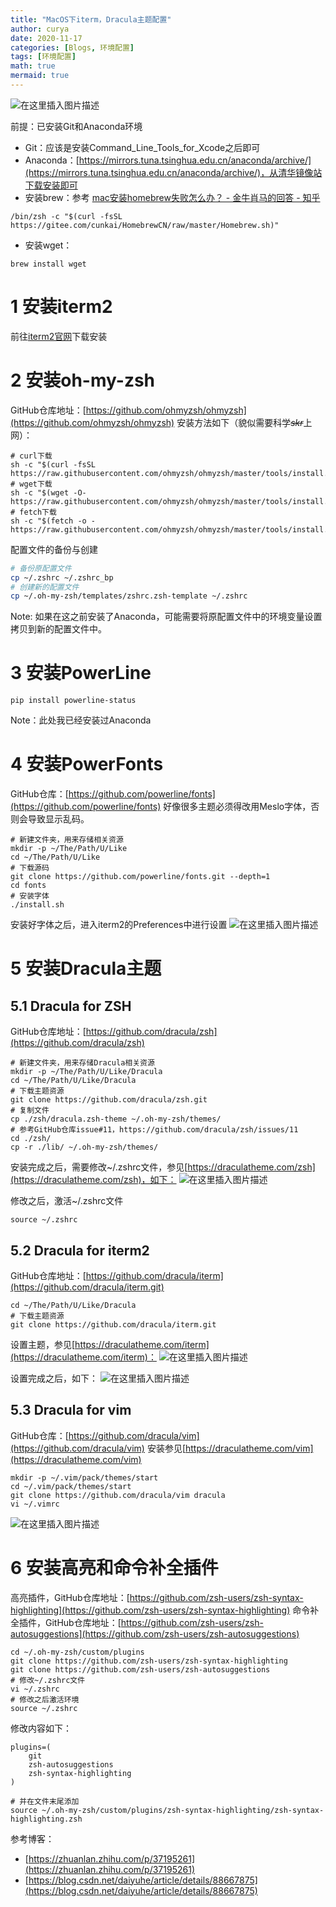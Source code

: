 ```yaml
---
title: "MacOS下iterm，Dracula主题配置"
author: curya
date: 2020-11-17
categories: [Blogs, 环境配置]
tags: [环境配置]
math: true
mermaid: true
---
```


![在这里插入图片描述](https://img-blog.csdnimg.cn/3ae84a30e5f84f7b834ca6674512b358.png?x-oss-process=image/watermark,type_d3F5LXplbmhlaQ,shadow_50,text_Q1NETiBAQ3VyeWE=,size_20,color_FFFFFF,t_70,g_se,x_16)


前提：已安装Git和Anaconda环境
- Git：应该是安装Command_Line_Tools_for_Xcode之后即可
- Anaconda：[https://mirrors.tuna.tsinghua.edu.cn/anaconda/archive/](https://mirrors.tuna.tsinghua.edu.cn/anaconda/archive/)，从清华镜像站下载安装即可
- 安装brew：参考 [mac安装homebrew失败怎么办？ - 金牛肖马的回答 - 知乎](https://www.zhihu.com/question/35928898/answer/133380744)
```shell
/bin/zsh -c "$(curl -fsSL https://gitee.com/cunkai/HomebrewCN/raw/master/Homebrew.sh)"
```

- 安装wget：
```shell
brew install wget
```

# 1 安装iterm2
前往[iterm2官网](https://iterm2.com/)下载安装

# 2 安装oh-my-zsh
GitHub仓库地址：[https://github.com/ohmyzsh/ohmyzsh](https://github.com/ohmyzsh/ohmyzsh)
安装方法如下（貌似需要科学~~_skr_~~上网）：
```shell
# curl下载
sh -c "$(curl -fsSL https://raw.githubusercontent.com/ohmyzsh/ohmyzsh/master/tools/install.sh)"
# wget下载
sh -c "$(wget -O- https://raw.githubusercontent.com/ohmyzsh/ohmyzsh/master/tools/install.sh)"
# fetch下载
sh -c "$(fetch -o - https://raw.githubusercontent.com/ohmyzsh/ohmyzsh/master/tools/install.sh)"
```
配置文件的备份与创建
```bash
# 备份原配置文件
cp ~/.zshrc ~/.zshrc_bp
# 创建新的配置文件
cp ~/.oh-my-zsh/templates/zshrc.zsh-template ~/.zshrc
```
Note: 如果在这之前安装了Anaconda，可能需要将原配置文件中的环境变量设置拷贝到新的配置文件中。

# 3 安装PowerLine
```shell
pip install powerline-status
```
Note：此处我已经安装过Anaconda

# 4 安装PowerFonts
GitHub仓库：[https://github.com/powerline/fonts](https://github.com/powerline/fonts)
好像很多主题必须得改用Meslo字体，否则会导致显示乱码。
```shell
# 新建文件夹，用来存储相关资源
mkdir -p ~/The/Path/U/Like
cd ~/The/Path/U/Like
# 下载源码
git clone https://github.com/powerline/fonts.git --depth=1
cd fonts
# 安装字体
./install.sh
```
安装好字体之后，进入iterm2的Preferences中进行设置
![在这里插入图片描述](https://img-blog.csdnimg.cn/0d3be187c8474c8bbb18dd544edc91c4.png?x-oss-process=image/watermark,type_d3F5LXplbmhlaQ,shadow_50,text_Q1NETiBAQ3VyeWE=,size_20,color_FFFFFF,t_70,g_se,x_16)

# 5 安装Dracula主题
## 5.1 Dracula for ZSH
GitHub仓库地址：[https://github.com/dracula/zsh](https://github.com/dracula/zsh)
```shell
# 新建文件夹，用来存储Dracula相关资源
mkdir -p ~/The/Path/U/Like/Dracula
cd ~/The/Path/U/Like/Dracula
# 下载主题资源
git clone https://github.com/dracula/zsh.git
# 复制文件
cp ./zsh/dracula.zsh-theme ~/.oh-my-zsh/themes/
# 参考GitHub仓库issue#11，https://github.com/dracula/zsh/issues/11
cd ./zsh/
cp -r ./lib/ ~/.oh-my-zsh/themes/
```
安装完成之后，需要修改~/.zshrc文件，参见[https://draculatheme.com/zsh](https://draculatheme.com/zsh)，如下：
![在这里插入图片描述](https://img-blog.csdnimg.cn/766e01f5e3d6402a8319cf58cc6485f3.png?x-oss-process=image/watermark,type_d3F5LXplbmhlaQ,shadow_50,text_Q1NETiBAQ3VyeWE=,size_20,color_FFFFFF,t_70,g_se,x_16)

修改之后，激活~/.zshrc文件
```shell
source ~/.zshrc
```

## 5.2 Dracula for iterm2
GitHub仓库地址：[https://github.com/dracula/iterm](https://github.com/dracula/iterm.git)

```shell
cd ~/The/Path/U/Like/Dracula
# 下载主题资源
git clone https://github.com/dracula/iterm.git
```
设置主题，参见[https://draculatheme.com/iterm](https://draculatheme.com/iterm)：
![在这里插入图片描述](https://img-blog.csdnimg.cn/e4d2a2ee07294f379cc7b3d8537f5739.png?x-oss-process=image/watermark,type_d3F5LXplbmhlaQ,shadow_50,text_Q1NETiBAQ3VyeWE=,size_20,color_FFFFFF,t_70,g_se,x_16)

设置完成之后，如下：
![在这里插入图片描述](https://img-blog.csdnimg.cn/6557bc967b954bd1852e339dd72e8ee6.png?x-oss-process=image/watermark,type_d3F5LXplbmhlaQ,shadow_50,text_Q1NETiBAQ3VyeWE=,size_20,color_FFFFFF,t_70,g_se,x_16)

## 5.3 Dracula for vim
GitHub仓库：[https://github.com/dracula/vim](https://github.com/dracula/vim)
安装参见[https://draculatheme.com/vim](https://draculatheme.com/vim)
```shell
mkdir -p ~/.vim/pack/themes/start
cd ~/.vim/pack/themes/start
git clone https://github.com/dracula/vim dracula
vi ~/.vimrc
```
![在这里插入图片描述](https://img-blog.csdnimg.cn/95710e448b454691939ea74d574c1493.png?x-oss-process=image/watermark,type_d3F5LXplbmhlaQ,shadow_50,text_Q1NETiBAQ3VyeWE=,size_20,color_FFFFFF,t_70,g_se,x_16)

# 6 安装高亮和命令补全插件
高亮插件，GitHub仓库地址：[https://github.com/zsh-users/zsh-syntax-highlighting](https://github.com/zsh-users/zsh-syntax-highlighting)
命令补全插件，GitHub仓库地址：[https://github.com/zsh-users/zsh-autosuggestions](https://github.com/zsh-users/zsh-autosuggestions)
```shell
cd ~/.oh-my-zsh/custom/plugins
git clone https://github.com/zsh-users/zsh-syntax-highlighting
git clone https://github.com/zsh-users/zsh-autosuggestions
# 修改~/.zshrc文件
vi ~/.zshrc
# 修改之后激活环境
source ~/.zshrc
```
修改内容如下：
```shell
plugins=(
    git
    zsh-autosuggestions
    zsh-syntax-highlighting
)

# 并在文件末尾添加
source ~/.oh-my-zsh/custom/plugins/zsh-syntax-highlighting/zsh-syntax-highlighting.zsh
```

参考博客：
- [https://zhuanlan.zhihu.com/p/37195261](https://zhuanlan.zhihu.com/p/37195261)
- [https://blog.csdn.net/daiyuhe/article/details/88667875](https://blog.csdn.net/daiyuhe/article/details/88667875)
